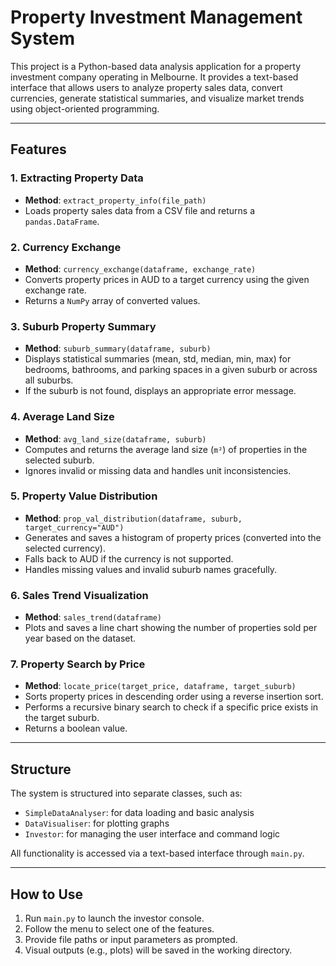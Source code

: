# Property Investment Management System

This project is a Python-based data analysis application for a property investment company operating in Melbourne. It provides a text-based interface that allows users to analyze property sales data, convert currencies, generate statistical summaries, and visualize market trends using object-oriented programming.

---

## Features

### 1. Extracting Property Data

* **Method**: `extract_property_info(file_path)`
* Loads property sales data from a CSV file and returns a `pandas.DataFrame`.

### 2. Currency Exchange

* **Method**: `currency_exchange(dataframe, exchange_rate)`
* Converts property prices in AUD to a target currency using the given exchange rate.
* Returns a `NumPy` array of converted values.

### 3. Suburb Property Summary

* **Method**: `suburb_summary(dataframe, suburb)`
* Displays statistical summaries (mean, std, median, min, max) for bedrooms, bathrooms, and parking spaces in a given suburb or across all suburbs.
* If the suburb is not found, displays an appropriate error message.

### 4. Average Land Size

* **Method**: `avg_land_size(dataframe, suburb)`
* Computes and returns the average land size (`m²`) of properties in the selected suburb.
* Ignores invalid or missing data and handles unit inconsistencies.

### 5. Property Value Distribution

* **Method**: `prop_val_distribution(dataframe, suburb, target_currency="AUD")`
* Generates and saves a histogram of property prices (converted into the selected currency).
* Falls back to AUD if the currency is not supported.
* Handles missing values and invalid suburb names gracefully.

### 6. Sales Trend Visualization

* **Method**: `sales_trend(dataframe)`
* Plots and saves a line chart showing the number of properties sold per year based on the dataset.

### 7. Property Search by Price

* **Method**: `locate_price(target_price, dataframe, target_suburb)`
* Sorts property prices in descending order using a reverse insertion sort.
* Performs a recursive binary search to check if a specific price exists in the target suburb.
* Returns a boolean value.

---

## Structure

The system is structured into separate classes, such as:

* `SimpleDataAnalyser`: for data loading and basic analysis
* `DataVisualiser`: for plotting graphs
* `Investor`: for managing the user interface and command logic

All functionality is accessed via a text-based interface through `main.py`.

---

## How to Use

1. Run `main.py` to launch the investor console.
2. Follow the menu to select one of the features.
3. Provide file paths or input parameters as prompted.
4. Visual outputs (e.g., plots) will be saved in the working directory.


